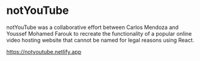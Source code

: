 # notYouTube

notYouTube was a collaborative effort between Carlos Mendoza and Youssef Mohamed Farouk to recreate the functionality of a popular online video hosting website that cannot be named for legal reasons using React.

https://notyoutube.netlify.app
